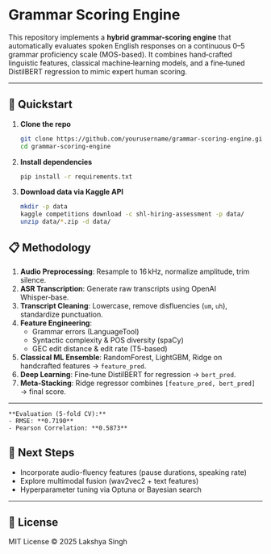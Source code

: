 # Grammar Scoring Engine 

This repository implements a **hybrid grammar-scoring engine** that automatically evaluates spoken English responses on a continuous 0–5 grammar proficiency scale (MOS-based). It combines hand‑crafted linguistic features, classical machine‑learning models, and a fine‑tuned DistilBERT regression to mimic expert human scoring.

---

## 🚀 Quickstart

1. **Clone the repo**

   ```bash
   git clone https://github.com/yourusername/grammar-scoring-engine.git
   cd grammar-scoring-engine
   ```

2. **Install dependencies**

   ```bash
   pip install -r requirements.txt
   ```

3. **Download data via Kaggle API**

   ```bash
   mkdir -p data
   kaggle competitions download -c shl-hiring-assessment -p data/
   unzip data/*.zip -d data/
   ```

## 📋 Methodology

1. **Audio Preprocessing**: Resample to 16 kHz, normalize amplitude, trim silence.
2. **ASR Transcription**: Generate raw transcripts using OpenAI Whisper‑base.
3. **Transcript Cleaning**: Lowercase, remove disfluencies (`um`, `uh`), standardize punctuation.
4. **Feature Engineering**:
   * Grammar errors (LanguageTool)
   * Syntactic complexity & POS diversity (spaCy)
   * GEC edit distance & edit rate (T5-based)
5. **Classical ML Ensemble**: RandomForest, LightGBM, Ridge on handcrafted features → `feature_pred`.
6. **Deep Learning**: Fine‑tune DistilBERT for regression → `bert_pred`.
7. **Meta‑Stacking**: Ridge regressor combines `[feature_pred, bert_pred]` → final score.

---

```
**Evaluation (5‑fold CV):**  
- RMSE: **0.7190**  
- Pearson Correlation: **0.5873**  
```


## 🔧 Next Steps

* Incorporate audio-fluency features (pause durations, speaking rate)
* Explore multimodal fusion (wav2vec2 + text features)
* Hyperparameter tuning via Optuna or Bayesian search

---

## 📄 License

MIT License © 2025 Lakshya Singh
